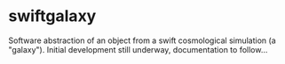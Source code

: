 # swiftgalaxy
Software abstraction of an object from a swift cosmological simulation (a "galaxy"). Initial development still underway, documentation to follow...